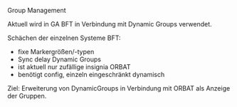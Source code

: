 Group Management

Aktuell wird in GA BFT in Verbindung mit Dynamic Groups verwendet.

Schächen der einzelnen Systeme
BFT:
* fixe Markergrößen/-typen
* Sync delay
Dynamic Groups
* ist aktuell nur zufällige insignia
ORBAT
* benötigt config, einzeln eingeschränkt dynamisch

Ziel:
Erweiterung von DynamicGroups in Verbindung mit ORBAT als Anzeige der Gruppen.
